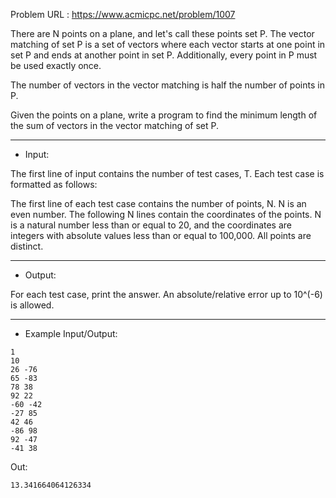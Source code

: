 Problem URL : https://www.acmicpc.net/problem/1007

There are N points on a plane, and let's call these points set P. The vector matching of set P is a set of vectors where each vector starts at one point in set P and ends at another point in set P. Additionally, every point in P must be used exactly once.

The number of vectors in the vector matching is half the number of points in P.

Given the points on a plane, write a program to find the minimum length of the sum of vectors in the vector matching of set P.

---
* Input:
  
The first line of input contains the number of test cases, T. Each test case is formatted as follows:

The first line of each test case contains the number of points, N. N is an even number. The following N lines contain the coordinates of the points. N is a natural number less than or equal to 20, and the coordinates are integers with absolute values less than or equal to 100,000. All points are distinct.

---
* Output:
  
For each test case, print the answer. An absolute/relative error up to 10^(-6) is allowed.

---
* Example Input/Output:
```
1
10
26 -76
65 -83
78 38
92 22
-60 -42
-27 85
42 46
-86 98
92 -47
-41 38
```

Out:
```
13.341664064126334
```

